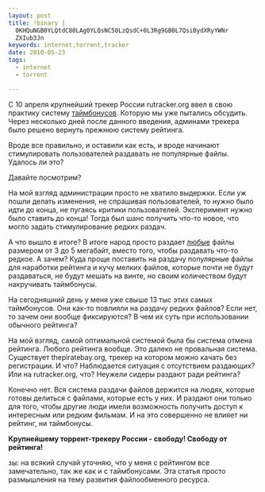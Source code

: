 ```yaml
--- 
layout: post
title: !binary |
  0KHQuNGB0YLQtdC80LAg0YLQsNC50LzQsdC+0L3Rg9GB0L7QsiBydXRyYWNr
  ZXIub3Jn
keywords: internet,torrent,tracker
date: 2010-05-23
tags:
  - internet
  - torrent

---
```

С 10 апреля крупнейший трекер России rutracker.org ввел в свою практику систему <a href="/2010/04/10/rutracker-org-vvodit-sistemu-tajmbonusov/">таймбонусов</a>. Которую мы уже пытались обсудить. Через несколько дней после данного введения, админами трекера было решено вернуть прежнюю систему рейтинга.

Вроде все правильно, и оставили как есть, и вроде начинают стимулировать пользователей раздавать не популярные файлы. Удалось ли это?

Давайте посмотрим?

На мой взгляд администрации просто не хватило выдержки. Если уж пошли делать изменения, не спрашивая пользователей, то нужно было идти до конца, не пугаясь критики пользователей. Эксперимент нужно было ставить до конца! Тогда был шанс получить что-то новое, что могло задать стимулирование редких раздач.

А что вышло в итоге? В итоге народ просто раздает <span style="text-decoration: underline;">любые</span> файлы размером от 3 до 5 мегабайт, вместо того, чтобы раздавать что-то редкое. А зачем? Куда проще поставить на раздачу популярные файлы для наработки рейтинга и кучу мелких файлов, которые почти не будут раздаваться, не будут мешать на винте, но своим количеством будут накручивать таймбонусы.

На сегодняшний день у меня уже свыше 13 тыс этих самых таймбонусов. Они как-то повлияли на раздачу редких файлов? Если нет, то зачем они вообще фиксируются? В чем их суть при использовании обычного рейтинга?

На мой взгляд, самой оптимальной системой была бы система отмена рейтинга. Любого рейтинга вообще. Это далеко не провальная система. Существует thepiratebay.org, трекер на котором можно качать без регистрации. И что? Наблюдается ситуация с отсутствием раздающих? Или на rutracker.org, что? Неужели сидеры раздают ради рейтинга?

Конечно нет. Вся система раздачи файлов держится на людях, которые готовы делиться с файлами, которые есть у них. И раздают они только для того, чтобы другие люди имели возможность получить доступ к интересным или редким фильмам. И на это совершенно не влияет ни рейтинг, ни таймбонусы.

<strong>Крупнейшему торрент-трекеру России - свободу! Свободу от рейтинга!</strong>

зы: на всякий случай уточняю, что у меня с рейтингом все замечательно, так же как и с таймбонусами. Эта статья просто размышления на тему развития файлообменного ресурса.

